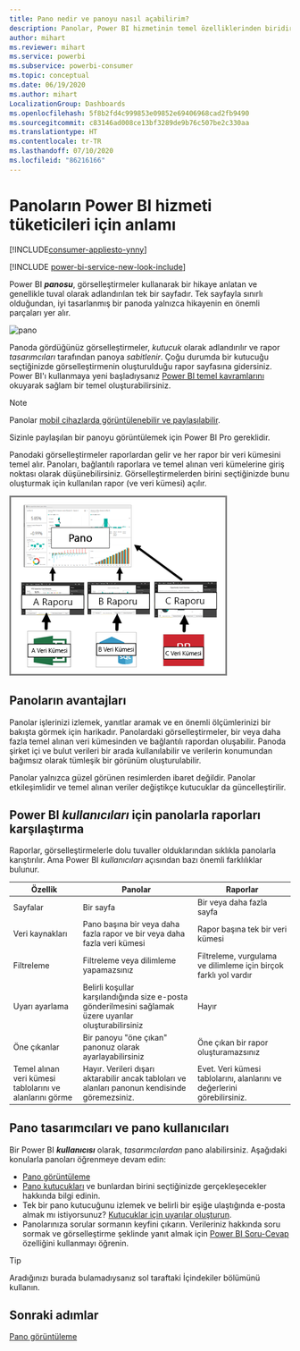 ```yaml
---
title: Pano nedir ve panoyu nasıl açabilirim?
description: Panolar, Power BI hizmetinin temel özelliklerinden biridir.
author: mihart
ms.reviewer: mihart
ms.service: powerbi
ms.subservice: powerbi-consumer
ms.topic: conceptual
ms.date: 06/19/2020
ms.author: mihart
LocalizationGroup: Dashboards
ms.openlocfilehash: 5f8b2fd4c999853e09852e69406968cad2fb9490
ms.sourcegitcommit: c83146ad008ce13bf3289de9b76c507be2c330aa
ms.translationtype: HT
ms.contentlocale: tr-TR
ms.lasthandoff: 07/10/2020
ms.locfileid: "86216166"
---
```

# <a name="dashboards-for-power-bi-service-consumers"></a>Panoların Power BI hizmeti tüketicileri için anlamı

[!INCLUDE[consumer-appliesto-ynny](../includes/consumer-appliesto-ynny.md)]

[!INCLUDE [power-bi-service-new-look-include](../includes/power-bi-service-new-look-include.md)]

Power BI ***panosu***, görselleştirmeler kullanarak bir hikaye anlatan ve genellikle tuval olarak adlandırılan tek bir sayfadır. Tek sayfayla sınırlı olduğundan, iyi tasarlanmış bir panoda yalnızca hikayenin en önemli parçaları yer alır.

![pano](media/end-user-dashboards/power-bi-dashboard2.png)

Panoda gördüğünüz görselleştirmeler, *kutucuk* olarak adlandırılır ve rapor *tasarımcıları* tarafından panoya *sabitlenir*. Çoğu durumda bir kutucuğu seçtiğinizde görselleştirmenin oluşturulduğu rapor sayfasına gidersiniz. Power BI'ı kullanmaya yeni başladıysanız [Power BI temel kavramlarını](end-user-basic-concepts.md) okuyarak sağlam bir temel oluşturabilirsiniz.

> [!NOTE]
> Panolar [mobil cihazlarda görüntülenebilir ve paylaşılabilir](mobile/mobile-apps-view-dashboard.md).
>
> Sizinle paylaşılan bir panoyu görüntülemek için Power BI Pro gereklidir.

Panodaki görselleştirmeler raporlardan gelir ve her rapor bir veri kümesini temel alır. Panoları, bağlantılı raporlara ve temel alınan veri kümelerine giriş noktası olarak düşünebilirsiniz. Görselleştirmelerden birini seçtiğinizde bunu oluşturmak için kullanılan rapor (ve veri kümesi) açılır.

![panolar, raporlar, veri kümeleri arasındaki ilişkiyi gösteren diyagram](media/end-user-dashboards/power-bi-diagram.png)

## <a name="advantages-of-dashboards"></a>Panoların avantajları
Panolar işlerinizi izlemek, yanıtlar aramak ve en önemli ölçümlerinizi bir bakışta görmek için harikadır. Panolardaki görselleştirmeler, bir veya daha fazla temel alınan veri kümesinden ve bağlantılı rapordan oluşabilir. Panoda şirket içi ve bulut verileri bir arada kullanılabilir ve verilerin konumundan bağımsız olarak tümleşik bir görünüm oluşturulabilir.

Panolar yalnızca güzel görünen resimlerden ibaret değildir. Panolar etkileşimlidir ve temel alınan veriler değiştikçe kutucuklar da güncelleştirilir.

## <a name="dashboards-versus-reports-for-power-bi-consumers"></a>Power BI ***kullanıcıları*** için panolarla raporları karşılaştırma
Raporlar, görselleştirmelerle dolu tuvaller olduklarından sıklıkla panolarla karıştırılır. Ama Power BI *kullanıcıları* açısından bazı önemli farklılıklar bulunur.

| **Özellik** | **Panolar** | **Raporlar** |
| --- | --- | --- |
| Sayfalar |Bir sayfa |Bir veya daha fazla sayfa |
| Veri kaynakları |Pano başına bir veya daha fazla rapor ve bir veya daha fazla veri kümesi |Rapor başına tek bir veri kümesi |
| Filtreleme |Filtreleme veya dilimleme yapamazsınız |Filtreleme, vurgulama ve dilimleme için birçok farklı yol vardır |
| Uyarı ayarlama |Belirli koşullar karşılandığında size e-posta gönderilmesini sağlamak üzere uyarılar oluşturabilirsiniz |Hayır |
| Öne çıkanlar |Bir panoyu "öne çıkan" panonuz olarak ayarlayabilirsiniz |Öne çıkan bir rapor oluşturamazsınız |
| Temel alınan veri kümesi tablolarını ve alanlarını görme |Hayır. Verileri dışarı aktarabilir ancak tabloları ve alanları panonun kendisinde göremezsiniz. |Evet. Veri kümesi tablolarını, alanlarını ve değerlerini görebilirsiniz. |


## <a name="dashboard-designers-and-dashboard-consumers"></a>Pano tasarımcıları ve pano kullanıcıları
Bir Power BI ***kullanıcısı*** olarak, *tasarımcılardan* pano alabilirsiniz. Aşağıdaki konularla panoları öğrenmeye devam edin:

* [Pano görüntüleme](end-user-dashboard-open.md)
* [Pano kutucukları](end-user-tiles.md) ve bunlardan birini seçtiğinizde gerçekleşecekler hakkında bilgi edinin.
* Tek bir pano kutucuğunu izlemek ve belirli bir eşiğe ulaştığında e-posta almak mı istiyorsunuz? [Kutucuklar için uyarılar oluşturun](end-user-alerts.md).
* Panolarınıza sorular sormanın keyfini çıkarın. Verileriniz hakkında soru sormak ve görselleştirme şeklinde yanıt almak için [Power BI Soru-Cevap](end-user-q-and-a.md) özelliğini kullanmayı öğrenin.

> [!TIP]
> Aradığınızı burada bulamadıysanız sol taraftaki İçindekiler bölümünü kullanın.
> 

## <a name="next-steps"></a>Sonraki adımlar
[Pano görüntüleme](end-user-dashboard-open.md) 